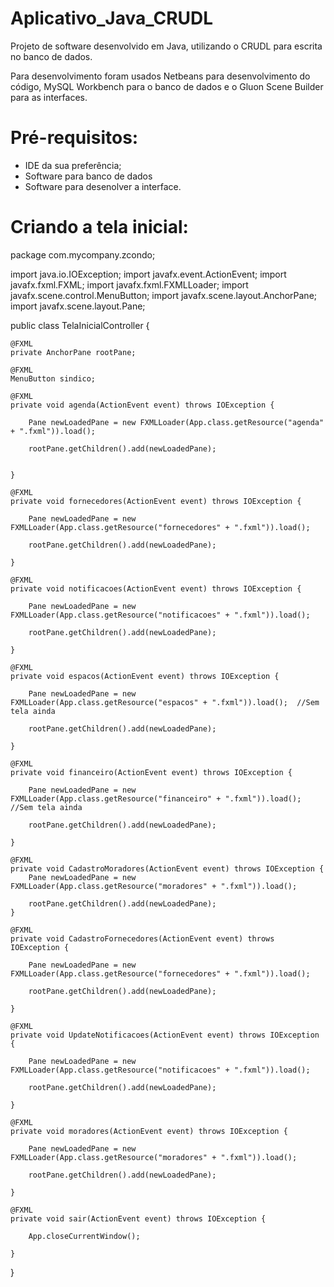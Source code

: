 # Aplicativo_Java_CRUDL

Projeto de software desenvolvido em Java, utilizando o CRUDL para escrita no banco de dados.

Para desenvolvimento foram usados Netbeans para desenvolvimento do código, MySQL Workbench para o banco de dados e o Gluon Scene Builder para as interfaces.

# Pré-requisitos:

* IDE da sua preferência;
* Software para banco de dados
* Software para desenolver a interface.

# Criando a tela inicial:

package com.mycompany.zcondo;

import java.io.IOException;
import javafx.event.ActionEvent;
import javafx.fxml.FXML;
import javafx.fxml.FXMLLoader;
import javafx.scene.control.MenuButton;
import javafx.scene.layout.AnchorPane;
import javafx.scene.layout.Pane;

public class TelaInicialController  {
  
    @FXML
    private AnchorPane rootPane;
    
    @FXML
    MenuButton sindico;

    @FXML
    private void agenda(ActionEvent event) throws IOException {
        
        Pane newLoadedPane = new FXMLLoader(App.class.getResource("agenda" + ".fxml")).load();

        rootPane.getChildren().add(newLoadedPane);
        

    }

    @FXML
    private void fornecedores(ActionEvent event) throws IOException {
       
        Pane newLoadedPane = new FXMLLoader(App.class.getResource("fornecedores" + ".fxml")).load();    

        rootPane.getChildren().add(newLoadedPane);
        
    }

    @FXML
    private void notificacoes(ActionEvent event) throws IOException {
        
        Pane newLoadedPane = new FXMLLoader(App.class.getResource("notificacoes" + ".fxml")).load();    

        rootPane.getChildren().add(newLoadedPane);
        
    }

    @FXML
    private void espacos(ActionEvent event) throws IOException {
        
        Pane newLoadedPane = new FXMLLoader(App.class.getResource("espacos" + ".fxml")).load();  //Sem tela ainda

        rootPane.getChildren().add(newLoadedPane);
        
    }
    
    @FXML
    private void financeiro(ActionEvent event) throws IOException {
        
        Pane newLoadedPane = new FXMLLoader(App.class.getResource("financeiro" + ".fxml")).load();  //Sem tela ainda

        rootPane.getChildren().add(newLoadedPane);
        
    }
        
    @FXML
    private void CadastroMoradores(ActionEvent event) throws IOException {
        Pane newLoadedPane = new FXMLLoader(App.class.getResource("moradores" + ".fxml")).load();  

        rootPane.getChildren().add(newLoadedPane);
    }
    
    @FXML
    private void CadastroFornecedores(ActionEvent event) throws IOException {
        
        Pane newLoadedPane = new FXMLLoader(App.class.getResource("fornecedores" + ".fxml")).load();  

        rootPane.getChildren().add(newLoadedPane);
        
    }
    
    @FXML
    private void UpdateNotificacoes(ActionEvent event) throws IOException {
        
        Pane newLoadedPane = new FXMLLoader(App.class.getResource("notificacoes" + ".fxml")).load();  

        rootPane.getChildren().add(newLoadedPane);
        
    }
    
    @FXML
    private void moradores(ActionEvent event) throws IOException {
        
        Pane newLoadedPane = new FXMLLoader(App.class.getResource("moradores" + ".fxml")).load();

        rootPane.getChildren().add(newLoadedPane);
        
    }
    
    @FXML
    private void sair(ActionEvent event) throws IOException {
        
        App.closeCurrentWindow();
              
    }
}
